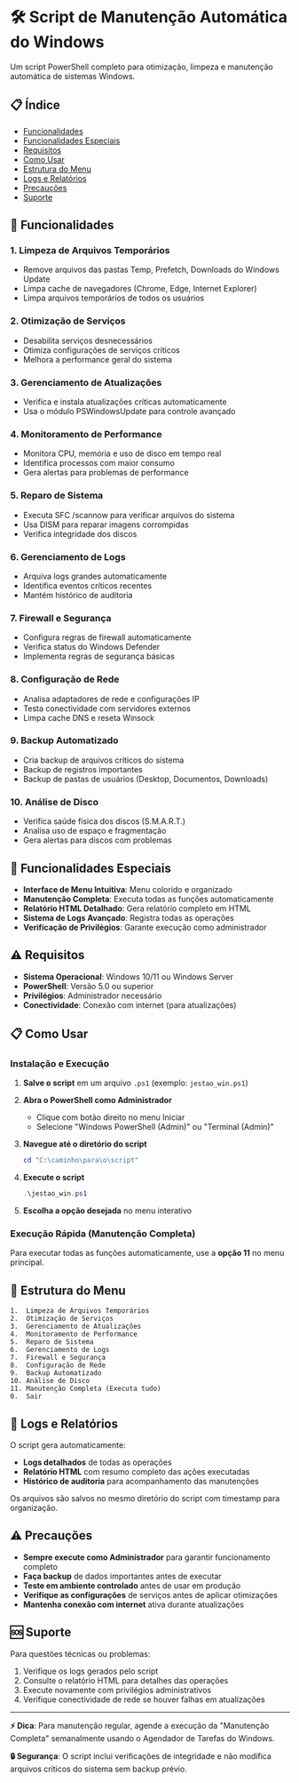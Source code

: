 # 🛠️ Script de Manutenção Automática do Windows

Um script PowerShell completo para otimização, limpeza e manutenção automática de sistemas Windows.

## 📋 Índice

- [Funcionalidades](#-funcionalidades)
- [Funcionalidades Especiais](#-funcionalidades-especiais)
- [Requisitos](#️-requisitos)
- [Como Usar](#-como-usar)
- [Estrutura do Menu](#-estrutura-do-menu)
- [Logs e Relatórios](#-logs-e-relatórios)
- [Precauções](#️-precauções)
- [Suporte](#-suporte)

## 🔧 Funcionalidades

### 1. **Limpeza de Arquivos Temporários**
- Remove arquivos das pastas Temp, Prefetch, Downloads do Windows Update
- Limpa cache de navegadores (Chrome, Edge, Internet Explorer)
- Limpa arquivos temporários de todos os usuários

### 2. **Otimização de Serviços**
- Desabilita serviços desnecessários
- Otimiza configurações de serviços críticos
- Melhora a performance geral do sistema

### 3. **Gerenciamento de Atualizações**
- Verifica e instala atualizações críticas automaticamente
- Usa o módulo PSWindowsUpdate para controle avançado

### 4. **Monitoramento de Performance**
- Monitora CPU, memória e uso de disco em tempo real
- Identifica processos com maior consumo
- Gera alertas para problemas de performance

### 5. **Reparo de Sistema**
- Executa SFC /scannow para verificar arquivos do sistema
- Usa DISM para reparar imagens corrompidas
- Verifica integridade dos discos

### 6. **Gerenciamento de Logs**
- Arquiva logs grandes automaticamente
- Identifica eventos críticos recentes
- Mantém histórico de auditoria

### 7. **Firewall e Segurança**
- Configura regras de firewall automaticamente
- Verifica status do Windows Defender
- Implementa regras de segurança básicas

### 8. **Configuração de Rede**
- Analisa adaptadores de rede e configurações IP
- Testa conectividade com servidores externos
- Limpa cache DNS e reseta Winsock

### 9. **Backup Automatizado**
- Cria backup de arquivos críticos do sistema
- Backup de registros importantes
- Backup de pastas de usuários (Desktop, Documentos, Downloads)

### 10. **Análise de Disco**
- Verifica saúde física dos discos (S.M.A.R.T.)
- Analisa uso de espaço e fragmentação
- Gera alertas para discos com problemas

## 🚀 Funcionalidades Especiais

- **Interface de Menu Intuitiva**: Menu colorido e organizado
- **Manutenção Completa**: Executa todas as funções automaticamente
- **Relatório HTML Detalhado**: Gera relatório completo em HTML
- **Sistema de Logs Avançado**: Registra todas as operações
- **Verificação de Privilégios**: Garante execução como administrador

## ⚠️ Requisitos

- **Sistema Operacional**: Windows 10/11 ou Windows Server
- **PowerShell**: Versão 5.0 ou superior
- **Privilégios**: Administrador necessário
- **Conectividade**: Conexão com internet (para atualizações)

## 📋 Como Usar

### Instalação e Execução

1. **Salve o script** em um arquivo `.ps1` (exemplo: `jestao_win.ps1`)

2. **Abra o PowerShell como Administrador**
   - Clique com botão direito no menu Iniciar
   - Selecione "Windows PowerShell (Admin)" ou "Terminal (Admin)"

3. **Navegue até o diretório do script**
   ```powershell
   cd "C:\caminho\para\o\script"
   ```

4. **Execute o script**
   ```powershell
   .\jestao_win.ps1
   ```

5. **Escolha a opção desejada** no menu interativo

### Execução Rápida (Manutenção Completa)

Para executar todas as funções automaticamente, use a **opção 11** no menu principal.

## 🔢 Estrutura do Menu

```
1.  Limpeza de Arquivos Temporários
2.  Otimização de Serviços
3.  Gerenciamento de Atualizações
4.  Monitoramento de Performance
5.  Reparo de Sistema
6.  Gerenciamento de Logs
7.  Firewall e Segurança
8.  Configuração de Rede
9.  Backup Automatizado
10. Análise de Disco
11. Manutenção Completa (Executa tudo)
0.  Sair
```

## 📄 Logs e Relatórios

O script gera automaticamente:

- **Logs detalhados** de todas as operações
- **Relatório HTML** com resumo completo das ações executadas
- **Histórico de auditoria** para acompanhamento das manutenções

Os arquivos são salvos no mesmo diretório do script com timestamp para organização.

## ⚠️ Precauções

- **Sempre execute como Administrador** para garantir funcionamento completo
- **Faça backup** de dados importantes antes de executar
- **Teste em ambiente controlado** antes de usar em produção
- **Verifique as configurações** de serviços antes de aplicar otimizações
- **Mantenha conexão com internet** ativa durante atualizações

## 🆘 Suporte

Para questões técnicas ou problemas:

1. Verifique os logs gerados pelo script
2. Consulte o relatório HTML para detalhes das operações
3. Execute novamente com privilégios administrativos
4. Verifique conectividade de rede se houver falhas em atualizações

---

**⚡ Dica**: Para manutenção regular, agende a execução da "Manutenção Completa" semanalmente usando o Agendador de Tarefas do Windows.

**🔒 Segurança**: O script inclui verificações de integridade e não modifica arquivos críticos do sistema sem backup prévio.
